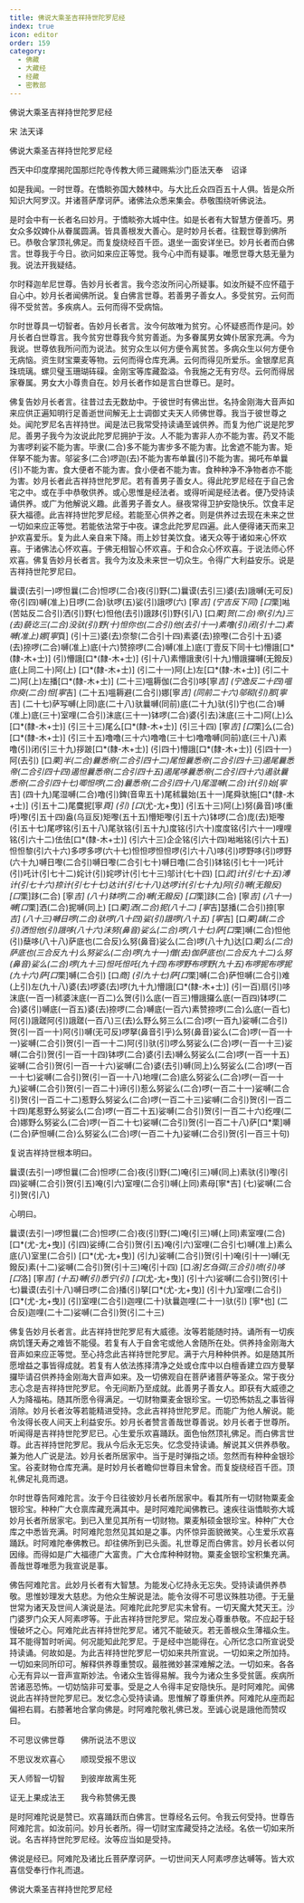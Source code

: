```yaml
---
title: 佛说大乘圣吉祥持世陀罗尼经
index: true
icon: editor
order: 159
category:
  - 佛藏
  - 大藏经
  - 经藏
  - 密教部
---
```


  佛说大乘圣吉祥持世陀罗尼经  

宋 法天译  

佛说大乘圣吉祥持世陀罗尼经  

西天中印度摩揭陀国那烂陀寺传教大师三藏赐紫沙门臣法天奉　诏译  

如是我闻。一时世尊。在憍睒弥国大棘林中。与大比丘众四百五十人俱。皆是众所知识大阿罗汉。并诸菩萨摩诃萨。诸佛法众悉来集会。恭敬围绕听佛说法。  

是时会中有一长者名曰妙月。于憍睒弥大城中住。如是长者有大智慧方便善巧。男女众多奴婢仆从眷属圆满。皆具善根发大善心。是时妙月长者。往觐世尊到佛所已。恭敬合掌顶礼佛足。而复旋绕经百千匝。退坐一面安详坐已。妙月长者而白佛言。世尊我于今日。欲问如来应正等觉。我今心中而有疑事。唯愿世尊大慈无量为我。说法开我疑结。  

尔时释迦牟尼世尊。告妙月长者言。我今恣汝所问心所疑事。如汝所疑不应怀蕴于自心中。妙月长者闻佛所说。复白佛言世尊。若善男子善女人。多受贫穷。云何而得不受贫苦。多疾病人。云何而得不受病恼。  

尔时世尊具一切智者。告妙月长者言。汝今何故唯为贫穷。心怀疑惑而作是问。妙月长者白世尊言。我今贫穷世尊我今贫穷善逝。为多眷属男女婢仆居家充满。今为我说。世尊依我所问而为说法。贫穷众生以何方便令离贫苦。多病众生以何方便令无病恼。资生财宝粟麦等物。云何而得仓库充满。云何而得见所爱乐。金银摩尼真珠琉璃。螺贝璧玉珊瑚砗磲。金刚宝等库藏盈溢。令我施之无有穷尽。云何而得居家眷属。男女大小尊贵自在。妙月长者作如是言白世尊已。是时。  

佛复告妙月长者言。往昔过去无数劫中。于彼世时有佛出世。名持金刚海大音声如来应供正遍知明行足善逝世间解无上士调御丈夫天人师佛世尊。我当于彼世尊之处。闻陀罗尼名吉祥持世。闻是法已我常受持读诵至诚供养。而复为他广说是陀罗尼。善男子我今为汝说此陀罗尼拥护于汝。人不能为害非人亦不能为害。药叉不能为害啰刹娑不能为害。毕隶(二合)多不能为害步多不能为害。比舍遮不能为害。矩伴拏不能为害。邬娑多(二合)啰迦(去)不能为害布单曩(引)不能为害。揭吒布单曩(引)不能为害。食大便者不能为害。食小便者不能为害。食种种净不净物者亦不能为害。妙月长者此吉祥持世陀罗尼。若有善男子善女人。得此陀罗尼经在于自己舍宅之中。或在手中恭敬供养。或心思惟是经法者。或得听闻是经法者。便乃受持读诵供养。或广为他解说义趣。此善男子善女人。昼夜常得卫护安隐快乐。饮食丰足获大福德。此吉祥持世陀罗尼经。若能至心供养之者。则是供养过去现在未来之世一切如来应正等觉。若能依法常于中夜。课念此陀罗尼四遍。此人便得诸天而来卫护欢喜爱乐。复为此人亲自来下降。雨上妙甘美饮食。诸天众等于诸如来心怀欢喜。于诸佛法心怀欢喜。于佛无相智心怀欢喜。于和合众心怀欢喜。于说法师心怀欢喜。佛复告妙月长者言。我今为汝及未来世一切众生。令得广大利益安乐。说是吉祥持世陀罗尼曰。  

曩谟(去引一)啰怛曩(二合)怛啰(二合)夜(引)野(二)曩谟(去引三)婆(去)誐嚩(无可反)帝(引四)嚩(准上)日啰(二合)驮啰(五)娑(引)誐啰(六) [寧*吉] (宁吉反下同) [口*栗]喖(苦姑反二合引)洒(引)野(七)怛他(去引)誐跢(引)野(引八) [口*栗]贺(二合)帝(引九)三(去)藐讫三(二合)没驮(引)野(十)怛你也(二合引)他(去引十一)素噜(引)闭(引十二)素嚩(准上)娜[寧*頁] (引十三)婆(去)奈黎(二合引十四)素婆(去)捺嚟(二合引十五)婆(去)捺啰(二合)嚩(准上)底(十六)赞捺啰(二合)嚩(准上)底(丁壹反下同十七)懵誐[口*(隸-木+士)] (引)懵誐[口*(隸-木+士)] (引十八)素懵誐隶(引十九)懵誐攞嚩(无鏺反)底(上同二十)阿(上) [口*(隸-木+士)] (引二十一)阿(上)左[口*(隸-木+士)] (引二十二)阿(上)左播[口*(隸-木+士)] (二十三)嗢耨伽(二合引)哆[寧*吉] (宁逸反二十四)嗢你庾(二合)怛[寧*吉] (二十五)嗢耨避(二合引)娜[寧*吉] (同前二十六)邬砌(引)那[寧*吉] (二十七)萨写嚩(上同)底(二十八)驮曩嚩(同前)底(二十九)驮(引)宁也(二合)嚩(准上)底(三十)室哩(二合引)沫底(三十一)钵啰(二合)婆(引去)沫底(三十二)阿(上)么[口*(隸-木+士)] (引三十三)尾么[口*(隸-木+士)] (引三十四) [寧*吉] [口*栗]么(二合) [口*(隸-木+士)] (引三十五)噜噜(三十六)噜噜(三十七)噜噜嚩(同前)底(三十八)素噜(引)闭(引三十九)拶跛[口*(隸-木+士)] (引四十)懵誐[口*(隸-木+士)] (引四十一)阿(去引) [口*栗]半(二合)曩悉帝(二合引四十二)尾怛曩悉帝(二合引四十三)遏尾曩悉帝(二合引四十四)遏怛曩悉帝(二合引四十五)遏尾哆曩悉帝(二合引四十六)遏驮曩悉帝(二合引四十七)唧怛啰(二合)曩悉帝(二合引四十八)尾湿嚩(二合)计(引)始[寧*吉] (四十九)尾湿嚩(二合)噜(引)錍(音卑五十)尾秫曩始(五十一)尾舜驮施[口*(隸-木+士)] (引五十二)尾麌抳[寧*頁] (引) [口*(尤-尢+曳)] (引五十三)阿(上)努(鼻音)哆(重呼)嚟(引五十四)盎(乌亘反)矩嚟(五十五)懵矩嚟(引五十六)钵啰(二合)庞(去)矩嚟(引五十七)尾啰铭(引五十八)尾驮铭(引五十九)度铭(引六十)度度铭(引六十一)哩哩铭(引六十二)佉佉[口*(隸-木+士)] (引六十三)企企铭(引六十四)喖喖铭(引六十五)怛怛黎(引六十六)多啰多啰(六十七)怛怛啰怛怛啰(引六十八)哆(引)啰野哆(引)啰野(六十九)嚩日嚟(二合引)嚩日嚟(二合引七十)嚩日噜(二合引)钵铭(引七十一)吒计(引)吒计(引七十二)姹计(引)姹啰计(引七十三)邬计(七十四) [口*武]计(引七十五)溥计(引七十六)捺计(引七十七)达计(引七十八)达啰计(引七十九)阿(引)嚩(无鏺反) [口*栗]跢(二合) [寧*吉] (八十)钵啰(二合)嚩(无鏺反) [口*栗]跢(二合) [寧*吉] (八十一)嚩[口*栗]洒(二合)抳嚩(同上) [口*栗]洒(二合)抳(八十二) [寧*吉]瑟播(二合引)捺[寧*吉] (八十三)嚩日啰(二合)驮啰(八十四)娑(引)誐啰(八十五) [寧*吉] [口*栗]龋(二合引)洒怛他(引)誐哆(八十六)沫努(鼻音)娑么(二合)啰(八十七)萨[口*栗]嚩(二合)怛他(引)蘖哆(八十八)萨底也(二合反)么努(鼻音)娑么(二合)啰(八十九)达[口*栗]么(二合)萨底也(三合反九十)么努娑么(二合)啰(九十一)僧(去)伽萨底也(二合反九十二)么努(鼻音)娑么(二合)啰(九十三)怛吒怛吒(九十四)布啰野布啰野(九十五)布啰抳布啰抳(九十六)萨[口*栗]嚩(二合引) [口*商] (引九十七)萨[口*栗]嚩(二合)萨怛嚩(二合引)难(上引)左(九十八)婆(去)啰婆(去)啰(九十九)懵誐[口*(隸-木+士)] (引一百)扇(引)哆沫底(一百一)秫婆沫底(一百二)么贺(引)么底(一百三)懵誐攞么底(一百四)钵啰(二合)婆(引)嚩底(一百五)婆(去)捺啰(二合)嚩底(一百六)素赞捺啰(二合)么底(一百七)阿(引)誐蹉阿(引)誐蹉(一百八)三(去)么野么努三么(二合)啰(一百九)娑嚩(二合引)贺(引一百一十)阿(引)嚩(无可反)啰拏(鼻音引乎)么努(鼻音)娑么(二合)啰(一百一十一)娑嚩(二合引)贺(引一百一十二)阿(引)驮(引)啰么努娑么(二合)啰(一百一十三)娑嚩(二合引)贺(引一百一十四)钵啰(二合)婆(引去)嚩么努娑么(二合)啰(一百一十五)娑嚩(二合引)贺(引一百一十六)娑嚩(二合)婆(去引)嚩(同上)么努娑么(二合)啰(一百一十七)娑嚩(二合引)贺(引一百一十八)地哩(二合)底么努娑么(二合)啰(一百一十九)娑嚩(二合引)贺(引一百二十)谛(引)惹么努娑么(二合)啰(一百二十一)娑嚩(二合引)贺(引一百二十二)惹野么努娑么(二合)啰(一百二十三)娑嚩(二合引)贺(引一百二十四)尾惹野么努娑么(二合)啰(一百二十五)娑嚩(二合引)贺(引一百二十六)纥哩(二合)娜野么努娑么(二合)啰(一百二十七)娑嚩(二合引)贺(引一百二十八)萨[口*栗]嚩(二合)萨怛嚩(二合)么努娑么(二合)啰(一百二十九)娑嚩(二合引)贺(引一百三十句)  

复说吉祥持世根本明曰。  

曩谟(去引一)啰怛曩(二合)怛啰(二合)夜(引)野(二)唵(引三)嚩(同上)素驮(引)嚟(引四)娑嚩(二合引)贺(引五)唵(引六)室哩(二合引)嚩(上同)素母[寧*吉] (七)娑嚩(二合引)贺(引八)  

心明曰。  

曩谟(去引一)啰怛曩(二合)怛啰(二合)夜(引)野(二)唵(引三)嚩(上同)素室哩(二合) [口*(尤-尢+曳)] (引四)娑缚(二合引)贺(引五)唵(引六)室哩(二合引七)嚩(准上)素么底(八)室里(二合引) [口*(尤-尢+曳)] (引九)娑嚩(二合引)贺(引十)唵(引十一)嚩(无鏺反)素(十二)娑嚩(二合引)贺(引十三)唵(引十四) [口*洛]乞刍弭(三合引)喷(引)哆[口*洛] [寧*吉] (十五)嚩(引)悉宁(引) [口*(尤-尢+曳)] (引十六)娑嚩(二合引)贺(引十七)曩谟(去引十八)嚩日啰(二合)播(引)拏[口*(尤-尢+曳)] (引十九)室哩(二合引) [口*(尤-尢+曳)] (引)室哩(二合引)迦哩(二十)驮曩迦哩(二十一)驮(引) [寧*也] (二合反)迦哩(二十二)娑嚩(二合引)贺(引二十三)  

佛复告妙月长者言。此吉祥持世陀罗尼有大威德。汝等若能随时持。诵所有一切疾病饥馑夭寿之难皆不能侵。若复有人于自舍宅或他人舍随所在处。供养持金刚海大音声如来应正等觉。至心持念此吉祥持世陀罗尼。满于六月种种供养。如是随其所愿增益之事皆得成就。若复有人依法拣择清净之处或仓库中以白檀香建立四方曼拏攞毕请召供养持金刚海大音声如来。及一切佛观自在菩萨诸菩萨等圣众。常于夜分志心念是吉祥持世陀罗尼。令无间断乃至成就。此善男子善女人。即获有大威德之人为降福祐。随其所愿令得满足。一切财物粟麦金银珍宝。一切恐怖妨乱之事皆得消除。妙月长者汝等若能精进受持。念此吉祥持世陀罗尼。而能广为他人解说。能令汝得长夜人间天上利益安乐。妙月长者赞言善哉世尊善说。妙月长者于世尊所。听闻得是吉祥持世陀罗尼已。心生爱乐欢喜踊跃。面色怡然顶礼佛足。而白佛言世尊。此吉祥持世陀罗尼。我从今后永无忘失。忆念受持读诵。解说其义供养恭敬。兼为他人广说是法。妙月长者所居家中。当于是时弹指之顷。忽然而有种种金银珍宝。谷麦财物仓库充满。是时妙月长者瞻仰世尊目未曾舍。而复旋绕经百千匝。顶礼佛足礼竟而退。  

尔时世尊告阿难陀言。汝于今日往彼妙月长者所居家中。看其所有一切财物粟麦金银珍宝。种种广大仓禀库藏充满其中。是时阿难陀闻佛教已。速疾往诣憍睒弥大城妙月长者所居家宅。到已入里见其所有一切财物。粟麦斛硕金银珍宝。种种广大仓库之中悉皆充满。时阿难陀忽然见其如是之事。内怀惊异面貌微笑。心生爱乐欢喜踊跃。时阿难陀奉佛教已。却往佛所到已头面。礼世尊足而白佛言。妙月长者以何因缘。而得如是广大福德广大富贵。广大仓库种种财物。粟麦金银珍宝积集充满。善哉世尊唯愿为我宣说是事。  

佛告阿难陀言。此妙月长者有大智慧。为能发心忆持永无忘失。受持读诵供养恭敬。思惟妙理发大慈悲。为他众生解说是法。能令汝得不可思议殊胜功德。于无量世常为诸天及世间人演说是法。阿难陀此陀罗尼实未曾有。一切天魔大梵天王。沙门婆罗门众天人阿素啰等。于此吉祥持世陀罗尼。常应发心尊重恭敬。不应起于轻慢破坏之心。阿难陀此吉祥持世陀罗尼。诸咒不能破灭。若无善根众生薄福众生。耳不能得暂时听闻。何况能知此陀罗尼。于是经中岂能得在。心所忆念口所宣说受持读诵。何故如是。为此吉祥持世陀罗尼一切如来共所宣说。一切如来之所加持。一切如来同所印可。解释供养尊重赞叹。最胜微妙甚深难解之法。一切如来。各各心无有异以一音声宣斯妙法。令诸众生皆得易解。我今为诸众生多受贫匮。疾病所苦诸恶恐怖。一切妨恼非可爱事。受是之人令得丰足安隐快乐。是时阿难陀。闻佛说此吉祥持世陀罗尼已。发忆念心受持读诵。思惟解了尊重供养。阿难陀从座而起偏袒右肩。右膝著地合掌向佛是。时阿难陀敬礼佛已发。至诚心说是誐他而赞叹曰。  

不可思议佛世尊　　佛所说法不思议  

不思议发欢喜心　　顺现受报不思议  

天人师智一切智　　到彼岸故离生死  

证无上果成法王　　我今称赞佛无畏  

是时阿难陀说是赞已。欢喜踊跃而白佛言。世尊经名云何。令我云何受持。世尊告阿难陀言。如汝前问。妙月长者所。得一切财宝库藏受持之法经。名依一切如来所说。名吉祥持世陀罗尼经。汝等应当如是受持。  

佛说是经已。阿难陀及诸比丘菩萨摩诃萨。一切世间天人阿素啰彦达嚩等。皆大欢喜信受奉行作礼而退。  

佛说大乘圣吉祥持世陀罗尼经  
